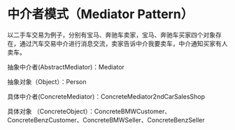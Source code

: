 # 中介者模式（Mediator Pattern）

以二手车交易为例子，分别有宝马、奔驰车卖家，宝马、奔驰车买家四个对象存在，通过汽车交易中介进行消息交流，卖家告诉中介我要卖车，中介通知买家有人卖车。

抽象中介者(AbstractMediator)：Mediator

抽象对象（Object）：Person

具体中介者(ConcreteMediator)：ConcreteMediator2ndCarSalesShop

具体对象 （ConcreteObject）：ConcreteBMWCustomer、ConcreteBenzCustomer、ConcreteBMWSeller、ConcreteBenzSeller
